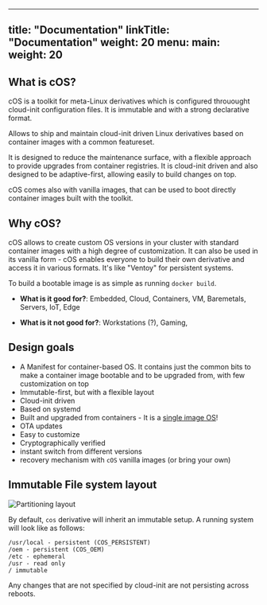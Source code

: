 
---
title: "Documentation"
linkTitle: "Documentation"
weight: 20
menu:
  main:
    weight: 20
---

## What is cOS?

cOS is a toolkit for meta-Linux derivatives which is configured throuought cloud-init configuration files. It is immutable and with a strong declarative format.

Allows to ship and maintain cloud-init driven Linux derivatives based on container images with a common featureset. 

It is designed to reduce the maintenance surface, with a flexible approach to provide upgrades from container registries. It is cloud-init driven and also designed to be adaptive-first, allowing easily to build changes on top.

cOS comes also with vanilla images, that can be used to boot directly container images built with the toolkit.

## Why cOS? 

cOS allows to create custom OS versions in your cluster with standard container images with a high degree of customization. It can also be used in its vanilla form - cOS enables everyone to build their own derivative and access it in various formats. It's like "Ventoy" for persistent systems.


To build a bootable image is as simple as running `docker build`.

* **What is it good for?**: Embedded, Cloud, Containers, VM, Baremetals, Servers, IoT, Edge

* **What is it not good for?**: Workstations (?), Gaming, 

## Design goals

- A Manifest for container-based OS. It contains just the common bits to make a container image bootable and to be upgraded from, with few customization on top
- Immutable-first, but with a flexible layout
- Cloud-init driven
- Based on systemd
- Built and upgraded from containers - It is a [single image OS](https://quay.io/repository/costoolkit/releases-opensuse)!
- OTA updates
- Easy to customize
- Cryptographically verified
- instant switch from different versions
- recovery mechanism with `cOS` vanilla images (or bring your own)


## Immutable File system layout

![Partitioning layout](https://docs.google.com/drawings/d/e/2PACX-1vR-I5ZwwB5EjpsymUfcNADRTTKXrNMnlZHgD8RjDpzYhyYiz_JrWJwvpcfMcwfYet1oWCZVWH22aj1k/pub?w=533&h=443)

By default, `cos` derivative will inherit an immutable setup.
A running system will look like as follows:

```
/usr/local - persistent (COS_PERSISTENT)
/oem - persistent (COS_OEM)
/etc - ephemeral
/usr - read only
/ immutable
```

Any changes that are not specified by cloud-init are not persisting across reboots.
